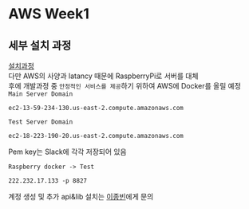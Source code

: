 # AWS Week1
## 세부 설치 과정
[설치과정](https://victorydntmd.tistory.com/61)  
다만 AWS의 사양과 latancy 때문에 RaspberryPi로 서버를 대체  
후에 개발과정 중 `안정적인 서비스를 제공`하기 위하여 AWS에 Docker를 올릴 예정  
`Main Server Domain`
```
ec2-13-59-234-130.us-east-2.compute.amazonaws.com
```
`Test Server Domain`
```
ec2-18-223-190-20.us-east-2.compute.amazonaws.com
```
Pem key는 Slack에 각각 저장되어 있음

`Raspberry docker -> Test`
```
222.232.17.133 -p 8827
```
계정 생성 및 추가 api&lib 설치는 [이종빈](https://github.com/EmptyPaper)에게 문의
